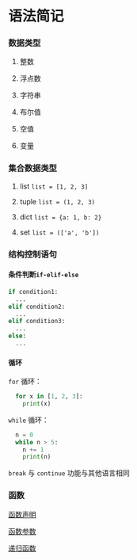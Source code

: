 # 语法简记

### 数据类型

1. 整数

2. 浮点数

3. 字符串

4. 布尔值

5. 空值

6. 变量

### 集合数据类型

1. list `list = [1, 2, 3]`

2. tuple `list = (1, 2, 3)`

3. dict `list = {a: 1, b: 2}`

4. set `list = (['a', 'b'])`

### 结构控制语句

#### 条件判断`if-elif-else`

```python
if condition1:
  ...
elif condition2:
  ...
elif condition3:
  ...
else:
  ...
```

#### 循环

`for` 循环：

```python
  for x in [1, 2, 3]:
    print(x)
```

`while` 循环：

```py
  n = 0
  while n > 5:
    n += 1
    print(n)
```

`break` 与 `continue` 功能与其他语言相同

### 函数

[函数声明](https://p-jiangh.github.io/python-notebook/docs/syntax/function#函数声明)

[函数参数](https://p-jiangh.github.io/python-notebook/docs/syntax/function#函数参数)

[递归函数](https://p-jiangh.github.io/python-notebook/docs/syntax/function#递归函数)
